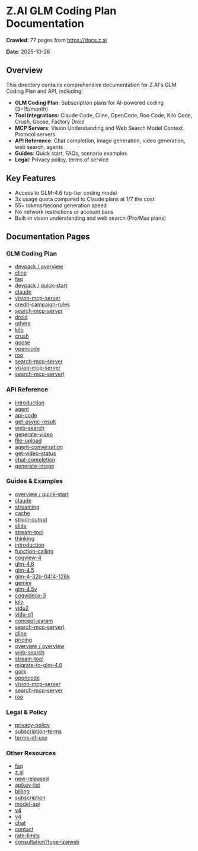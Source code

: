 # Z.AI GLM Coding Plan Documentation

**Crawled**: 77 pages from https://docs.z.ai

**Date**: 2025-10-26

## Overview

This directory contains comprehensive documentation for Z.AI's GLM Coding Plan and API, including:

- **GLM Coding Plan**: Subscription plans for AI-powered coding ($3-$15/month)
- **Tool Integrations**: Claude Code, Cline, OpenCode, Roo Code, Kilo Code, Crush, Goose, Factory Droid
- **MCP Servers**: Vision Understanding and Web Search Model Context Protocol servers
- **API Reference**: Chat completion, image generation, video generation, web search, agents
- **Guides**: Quick start, FAQs, scenario examples
- **Legal**: Privacy policy, terms of service

## Key Features

- Access to GLM-4.6 top-tier coding model
- 3x usage quota compared to Claude plans at 1/7 the cost
- 55+ tokens/second generation speed
- No network restrictions or account bans
- Built-in vision understanding and web search (Pro/Max plans)

## Documentation Pages

### GLM Coding Plan

- [devpack / overview](./00_docs_z_ai_devpack_overview.md)
- [cline](./03_docs_z_ai_devpack_tool_cline.md)
- [faq](./04_docs_z_ai_devpack_faq.md)
- [devpack / quick-start](./05_docs_z_ai_devpack_quick-start.md)
- [claude](./06_docs_z_ai_devpack_tool_claude.md)
- [vision-mcp-server](./07_docs_z_ai_devpack_mcp_vision-mcp-server.md)
- [credit-campaign-rules](./08_docs_z_ai_devpack_credit-campaign-rules.md)
- [search-mcp-server](./09_docs_z_ai_devpack_mcp_search-mcp-server.md)
- [droid](./10_docs_z_ai_devpack_tool_droid.md)
- [others](./11_docs_z_ai_devpack_tool_others.md)
- [kilo](./12_docs_z_ai_devpack_tool_kilo.md)
- [crush](./13_docs_z_ai_devpack_tool_crush.md)
- [goose](./15_docs_z_ai_devpack_tool_goose.md)
- [opencode](./16_docs_z_ai_devpack_tool_opencode.md)
- [roo](./19_docs_z_ai_devpack_tool_roo.md)
- [search-mcp-server](./42_docs_z_ai_devpack_tool_mcp_search-mcp-server.md)
- [vision-mcp-server](./43_docs_z_ai_devpack_tool_mcp_vision-mcp-server.md)
- [search-mcp-server)](./63_docs_z_ai_scenario-example_develop-tools_claude_devpack_mcp_search-mcp-server.md)

### API Reference

- [introduction](./01_docs_z_ai_api-reference_introduction.md)
- [agent](./30_docs_z_ai_api-reference_agents_agent.md)
- [api-code](./36_docs_z_ai_api-reference_api-code.md)
- [get-async-result](./44_docs_z_ai_api-reference_agents_get-async-result.md)
- [web-search](./45_docs_z_ai_api-reference_tools_web-search.md)
- [generate-video](./46_docs_z_ai_api-reference_video_generate-video.md)
- [file-upload](./47_docs_z_ai_api-reference_agents_file-upload.md)
- [agent-conversation](./48_docs_z_ai_api-reference_agents_agent-conversation.md)
- [get-video-status](./49_docs_z_ai_api-reference_video_get-video-status.md)
- [chat-completion](./50_docs_z_ai_api-reference_llm_chat-completion.md)
- [generate-image](./51_docs_z_ai_api-reference_image_generate-image.md)

### Guides & Examples

- [overview / quick-start](./14_docs_z_ai_guides_overview_quick-start.md)
- [claude](./22_docs_z_ai_scenario-example_develop-tools_claude.md)
- [streaming](./32_docs_z_ai_guides_capabilities_streaming.md)
- [cache](./33_docs_z_ai_guides_capabilities_cache.md)
- [struct-output](./34_docs_z_ai_guides_capabilities_struct-output.md)
- [slide](./35_docs_z_ai_guides_agents_slide.md)
- [stream-tool](./37_docs_z_ai_guides_capabilities_stream-tool.md)
- [thinking](./38_docs_z_ai_guides_capabilities_thinking.md)
- [introduction](./39_docs_z_ai_guides_develop_python_introduction.md)
- [function-calling](./41_docs_z_ai_guides_capabilities_function-calling.md)
- [cogview-4](./52_docs_z_ai_guides_image_cogview-4.md)
- [glm-4.6](./53_docs_z_ai_guides_llm_glm-4_6.md)
- [glm-4.5](./54_docs_z_ai_guides_llm_glm-4_5.md)
- [glm-4-32b-0414-128k](./55_docs_z_ai_guides_llm_glm-4-32b-0414-128k.md)
- [gemini](./56_docs_z_ai_scenario-example_develop-tools_gemini.md)
- [glm-4.5v](./57_docs_z_ai_guides_vlm_glm-4_5v.md)
- [cogvideox-3](./58_docs_z_ai_guides_video_cogvideox-3.md)
- [kilo](./59_docs_z_ai_scenario-example_develop-tools_kilo.md)
- [vidu2](./60_docs_z_ai_guides_video_vidu2.md)
- [vidu-q1](./61_docs_z_ai_guides_video_vidu-q1.md)
- [concept-param](./62_docs_z_ai_guides_overview_concept-param.md)
- [search-mcp-server)](./63_docs_z_ai_scenario-example_develop-tools_claude_devpack_mcp_search-mcp-server.md)
- [cline](./64_docs_z_ai_scenario-example_develop-tools_cline.md)
- [pricing](./65_docs_z_ai_guides_overview_pricing.md)
- [overview / overview](./66_docs_z_ai_guides_overview_overview.md)
- [web-search](./67_docs_z_ai_guides_tools_web-search.md)
- [stream-tool](./69_docs_z_ai_guides_tools_stream-tool.md)
- [migrate-to-glm-4.6](./70_docs_z_ai_guides_overview_migrate-to-glm-4_6.md)
- [gork](./72_docs_z_ai_scenario-example_develop-tools_gork.md)
- [opencode](./73_docs_z_ai_scenario-example_develop-tools_opencode.md)
- [vision-mcp-server](./75_docs_z_ai_scenario-example_develop-tools_mcp_vision-mcp-server.md)
- [search-mcp-server](./76_docs_z_ai_scenario-example_develop-tools_mcp_search-mcp-server.md)
- [roo](./78_docs_z_ai_scenario-example_develop-tools_roo.md)

### Legal & Policy

- [privacy-policy](./18_docs_z_ai_legal-agreement_privacy-policy.md)
- [subscription-terms](./68_docs_z_ai_legal-agreement_subscription-terms.md)
- [terms-of-use](./71_docs_z_ai_legal-agreement_terms-of-use.md)

### Other Resources

- [faq](./17_docs_z_ai_help_faq.md)
- [z.ai](./20_z_ai.md)
- [new-released](./21_docs_z_ai_release-notes_new-released.md)
- [apikey-list](./23_z_ai_manage-apikey_apikey-list.md)
- [billing](./24_z_ai_manage-apikey_billing.md)
- [subscription](./27_z_ai_manage-apikey_subscription.md)
- [model-api](./28_z_ai_model-api.md)
- [v4](./31_api_z_ai_api_coding_paas_v4.md)
- [v4](./40_api_z_ai_api_paas_v4.md)
- [chat](./74_z_ai_chat.md)
- [contact](./83_z_ai_contact.md)
- [rate-limits](./84_z_ai_manage-apikey_rate-limits.md)
- [consultation?type=zaiweb](./85_z_ai_consultation_type_zaiweb.md)

